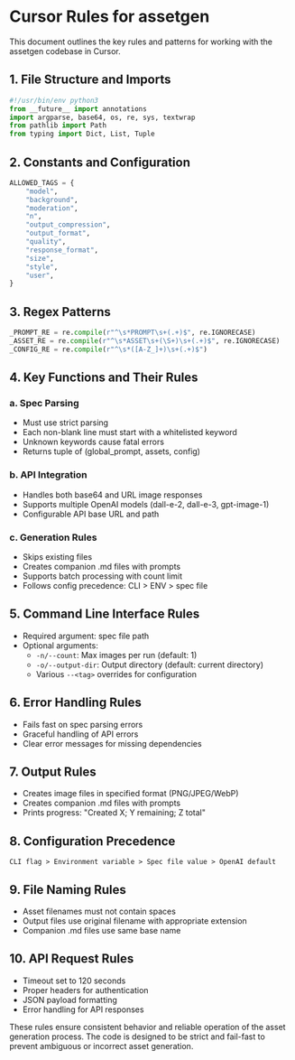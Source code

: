 # Cursor Rules for assetgen

This document outlines the key rules and patterns for working with the assetgen codebase in Cursor.

## 1. File Structure and Imports
```python
#!/usr/bin/env python3
from __future__ import annotations
import argparse, base64, os, re, sys, textwrap
from pathlib import Path
from typing import Dict, List, Tuple
```

## 2. Constants and Configuration
```python
ALLOWED_TAGS = {
    "model",
    "background",
    "moderation",
    "n",
    "output_compression",
    "output_format",
    "quality",
    "response_format",
    "size",
    "style",
    "user",
}
```

## 3. Regex Patterns
```python
_PROMPT_RE = re.compile(r"^\s*PROMPT\s+(.+)$", re.IGNORECASE)
_ASSET_RE = re.compile(r"^\s*ASSET\s+(\S+)\s+(.+)$", re.IGNORECASE)
_CONFIG_RE = re.compile(r"^\s*([A-Z_]+)\s+(.+)$")
```

## 4. Key Functions and Their Rules

### a. Spec Parsing
- Must use strict parsing
- Each non-blank line must start with a whitelisted keyword
- Unknown keywords cause fatal errors
- Returns tuple of (global_prompt, assets, config)

### b. API Integration
- Handles both base64 and URL image responses
- Supports multiple OpenAI models (dall-e-2, dall-e-3, gpt-image-1)
- Configurable API base URL and path

### c. Generation Rules
- Skips existing files
- Creates companion .md files with prompts
- Supports batch processing with count limit
- Follows config precedence: CLI > ENV > spec file

## 5. Command Line Interface Rules
- Required argument: spec file path
- Optional arguments:
  - `-n/--count`: Max images per run (default: 1)
  - `-o/--output-dir`: Output directory (default: current directory)
  - Various `--<tag>` overrides for configuration

## 6. Error Handling Rules
- Fails fast on spec parsing errors
- Graceful handling of API errors
- Clear error messages for missing dependencies

## 7. Output Rules
- Creates image files in specified format (PNG/JPEG/WebP)
- Creates companion .md files with prompts
- Prints progress: "Created X; Y remaining; Z total"

## 8. Configuration Precedence
```
CLI flag > Environment variable > Spec file value > OpenAI default
```

## 9. File Naming Rules
- Asset filenames must not contain spaces
- Output files use original filename with appropriate extension
- Companion .md files use same base name

## 10. API Request Rules
- Timeout set to 120 seconds
- Proper headers for authentication
- JSON payload formatting
- Error handling for API responses

These rules ensure consistent behavior and reliable operation of the asset generation process. The code is designed to be strict and fail-fast to prevent ambiguous or incorrect asset generation. 